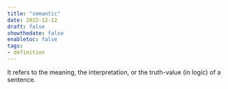 ```yaml
---
title: "semantic"
date: 2022-12-12
draft: false
showthedate: false
enabletoc: false
tags:
- definition
---
```


It refers to the meaning, the interpretation, or the truth-value (in logic) of a sentence. 